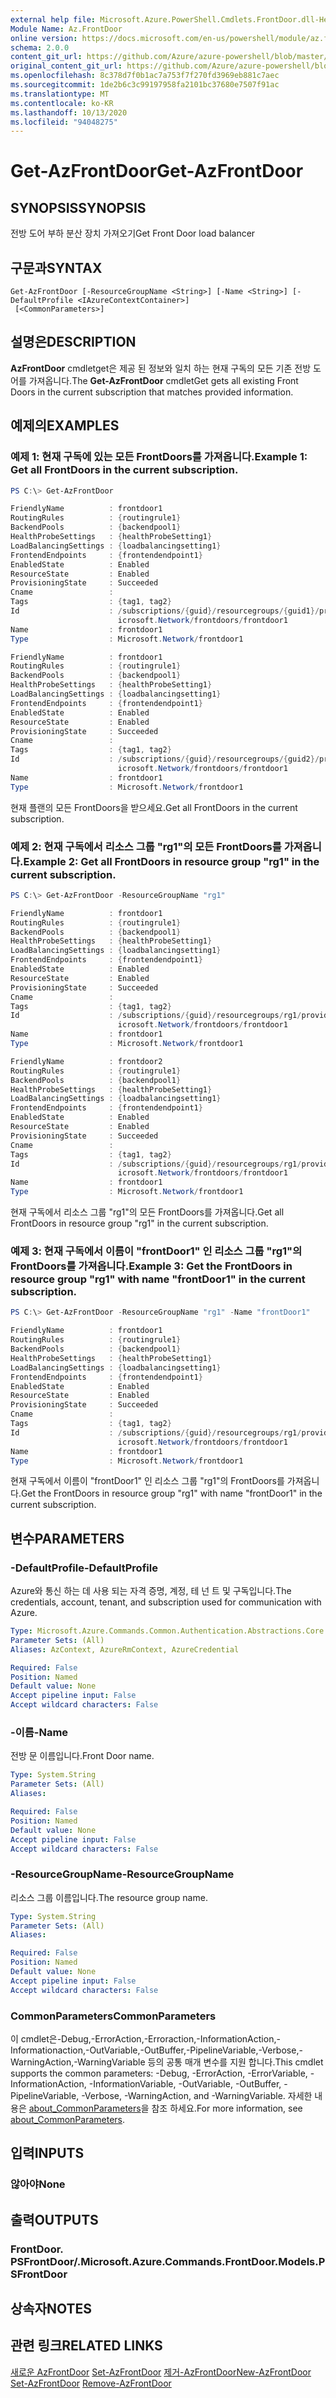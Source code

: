 ```yaml
---
external help file: Microsoft.Azure.PowerShell.Cmdlets.FrontDoor.dll-Help.xml
Module Name: Az.FrontDoor
online version: https://docs.microsoft.com/en-us/powershell/module/az.frontdoor/get-azfrontdoor
schema: 2.0.0
content_git_url: https://github.com/Azure/azure-powershell/blob/master/src/FrontDoor/FrontDoor/help/Get-AzFrontDoor.md
original_content_git_url: https://github.com/Azure/azure-powershell/blob/master/src/FrontDoor/FrontDoor/help/Get-AzFrontDoor.md
ms.openlocfilehash: 8c378d7f0b1ac7a753f7f270fd3969eb881c7aec
ms.sourcegitcommit: 1de2b6c3c99197958fa2101bc37680e7507f91ac
ms.translationtype: MT
ms.contentlocale: ko-KR
ms.lasthandoff: 10/13/2020
ms.locfileid: "94048275"
---
```

# <span data-ttu-id="c95fa-101">Get-AzFrontDoor</span><span class="sxs-lookup"><span data-stu-id="c95fa-101">Get-AzFrontDoor</span></span>

## <span data-ttu-id="c95fa-102">SYNOPSIS</span><span class="sxs-lookup"><span data-stu-id="c95fa-102">SYNOPSIS</span></span>
<span data-ttu-id="c95fa-103">전방 도어 부하 분산 장치 가져오기</span><span class="sxs-lookup"><span data-stu-id="c95fa-103">Get Front Door load balancer</span></span>

## <span data-ttu-id="c95fa-104">구문과</span><span class="sxs-lookup"><span data-stu-id="c95fa-104">SYNTAX</span></span>

```
Get-AzFrontDoor [-ResourceGroupName <String>] [-Name <String>] [-DefaultProfile <IAzureContextContainer>]
 [<CommonParameters>]
```

## <span data-ttu-id="c95fa-105">설명은</span><span class="sxs-lookup"><span data-stu-id="c95fa-105">DESCRIPTION</span></span>
<span data-ttu-id="c95fa-106">**AzFrontDoor** cmdletget은 제공 된 정보와 일치 하는 현재 구독의 모든 기존 전방 도어를 가져옵니다.</span><span class="sxs-lookup"><span data-stu-id="c95fa-106">The **Get-AzFrontDoor** cmdletGet gets all existing Front Doors in the current subscription that matches provided information.</span></span>

## <span data-ttu-id="c95fa-107">예제의</span><span class="sxs-lookup"><span data-stu-id="c95fa-107">EXAMPLES</span></span>

### <span data-ttu-id="c95fa-108">예제 1: 현재 구독에 있는 모든 FrontDoors를 가져옵니다.</span><span class="sxs-lookup"><span data-stu-id="c95fa-108">Example 1: Get all FrontDoors in the current subscription.</span></span>
```powershell
PS C:\> Get-AzFrontDoor

FriendlyName          : frontdoor1
RoutingRules          : {routingrule1}
BackendPools          : {backendpool1}
HealthProbeSettings   : {healthProbeSetting1}
LoadBalancingSettings : {loadbalancingsetting1}
FrontendEndpoints     : {frontendendpoint1}
EnabledState          : Enabled
ResourceState         : Enabled
ProvisioningState     : Succeeded
Cname                 :
Tags                  : {tag1, tag2}
Id                    : /subscriptions/{guid}/resourcegroups/{guid1}/providers/M
                        icrosoft.Network/frontdoors/frontdoor1
Name                  : frontdoor1
Type                  : Microsoft.Network/frontdoor1

FriendlyName          : frontdoor1
RoutingRules          : {routingrule1}
BackendPools          : {backendpool1}
HealthProbeSettings   : {healthProbeSetting1}
LoadBalancingSettings : {loadbalancingsetting1}
FrontendEndpoints     : {frontendendpoint1}
EnabledState          : Enabled
ResourceState         : Enabled
ProvisioningState     : Succeeded
Cname                 :
Tags                  : {tag1, tag2}
Id                    : /subscriptions/{guid}/resourcegroups/{guid2}/providers/M
                        icrosoft.Network/frontdoors/frontdoor1
Name                  : frontdoor1
Type                  : Microsoft.Network/frontdoor1
```

<span data-ttu-id="c95fa-109">현재 플랜의 모든 FrontDoors을 받으세요.</span><span class="sxs-lookup"><span data-stu-id="c95fa-109">Get all FrontDoors in the current subscription.</span></span>

### <span data-ttu-id="c95fa-110">예제 2: 현재 구독에서 리소스 그룹 "rg1"의 모든 FrontDoors를 가져옵니다.</span><span class="sxs-lookup"><span data-stu-id="c95fa-110">Example 2: Get all FrontDoors in resource group "rg1" in the current subscription.</span></span>
```powershell
PS C:\> Get-AzFrontDoor -ResourceGroupName "rg1"

FriendlyName          : frontdoor1
RoutingRules          : {routingrule1}
BackendPools          : {backendpool1}
HealthProbeSettings   : {healthProbeSetting1}
LoadBalancingSettings : {loadbalancingsetting1}
FrontendEndpoints     : {frontendendpoint1}
EnabledState          : Enabled
ResourceState         : Enabled
ProvisioningState     : Succeeded
Cname                 :
Tags                  : {tag1, tag2}
Id                    : /subscriptions/{guid}/resourcegroups/rg1/providers/M
                        icrosoft.Network/frontdoors/frontdoor1
Name                  : frontdoor1
Type                  : Microsoft.Network/frontdoor1

FriendlyName          : frontdoor2
RoutingRules          : {routingrule1}
BackendPools          : {backendpool1}
HealthProbeSettings   : {healthProbeSetting1}
LoadBalancingSettings : {loadbalancingsetting1}
FrontendEndpoints     : {frontendendpoint1}
EnabledState          : Enabled
ResourceState         : Enabled
ProvisioningState     : Succeeded
Cname                 :
Tags                  : {tag1, tag2}
Id                    : /subscriptions/{guid}/resourcegroups/rg1/providers/M
                        icrosoft.Network/frontdoors/frontdoor1
Name                  : frontdoor1
Type                  : Microsoft.Network/frontdoor1
```

<span data-ttu-id="c95fa-111">현재 구독에서 리소스 그룹 "rg1"의 모든 FrontDoors를 가져옵니다.</span><span class="sxs-lookup"><span data-stu-id="c95fa-111">Get all FrontDoors in resource group "rg1" in the current subscription.</span></span>

### <span data-ttu-id="c95fa-112">예제 3: 현재 구독에서 이름이 "frontDoor1" 인 리소스 그룹 "rg1"의 FrontDoors를 가져옵니다.</span><span class="sxs-lookup"><span data-stu-id="c95fa-112">Example 3: Get the FrontDoors in resource group "rg1" with name "frontDoor1" in the current subscription.</span></span>
```powershell
PS C:\> Get-AzFrontDoor -ResourceGroupName "rg1" -Name "frontDoor1"

FriendlyName          : frontdoor1
RoutingRules          : {routingrule1}
BackendPools          : {backendpool1}
HealthProbeSettings   : {healthProbeSetting1}
LoadBalancingSettings : {loadbalancingsetting1}
FrontendEndpoints     : {frontendendpoint1}
EnabledState          : Enabled
ResourceState         : Enabled
ProvisioningState     : Succeeded
Cname                 :
Tags                  : {tag1, tag2}
Id                    : /subscriptions/{guid}/resourcegroups/rg1/providers/M
                        icrosoft.Network/frontdoors/frontdoor1
Name                  : frontdoor1
Type                  : Microsoft.Network/frontdoor1
```

<span data-ttu-id="c95fa-113">현재 구독에서 이름이 "frontDoor1" 인 리소스 그룹 "rg1"의 FrontDoors를 가져옵니다.</span><span class="sxs-lookup"><span data-stu-id="c95fa-113">Get the FrontDoors in resource group "rg1" with name "frontDoor1" in the current subscription.</span></span>

## <span data-ttu-id="c95fa-114">변수</span><span class="sxs-lookup"><span data-stu-id="c95fa-114">PARAMETERS</span></span>

### <span data-ttu-id="c95fa-115">-DefaultProfile</span><span class="sxs-lookup"><span data-stu-id="c95fa-115">-DefaultProfile</span></span>
<span data-ttu-id="c95fa-116">Azure와 통신 하는 데 사용 되는 자격 증명, 계정, 테 넌 트 및 구독입니다.</span><span class="sxs-lookup"><span data-stu-id="c95fa-116">The credentials, account, tenant, and subscription used for communication with Azure.</span></span>

```yaml
Type: Microsoft.Azure.Commands.Common.Authentication.Abstractions.Core.IAzureContextContainer
Parameter Sets: (All)
Aliases: AzContext, AzureRmContext, AzureCredential

Required: False
Position: Named
Default value: None
Accept pipeline input: False
Accept wildcard characters: False
```

### <span data-ttu-id="c95fa-117">-이름</span><span class="sxs-lookup"><span data-stu-id="c95fa-117">-Name</span></span>
<span data-ttu-id="c95fa-118">전방 문 이름입니다.</span><span class="sxs-lookup"><span data-stu-id="c95fa-118">Front Door name.</span></span>

```yaml
Type: System.String
Parameter Sets: (All)
Aliases:

Required: False
Position: Named
Default value: None
Accept pipeline input: False
Accept wildcard characters: False
```

### <span data-ttu-id="c95fa-119">-ResourceGroupName</span><span class="sxs-lookup"><span data-stu-id="c95fa-119">-ResourceGroupName</span></span>
<span data-ttu-id="c95fa-120">리소스 그룹 이름입니다.</span><span class="sxs-lookup"><span data-stu-id="c95fa-120">The resource group name.</span></span>

```yaml
Type: System.String
Parameter Sets: (All)
Aliases:

Required: False
Position: Named
Default value: None
Accept pipeline input: False
Accept wildcard characters: False
```

### <span data-ttu-id="c95fa-121">CommonParameters</span><span class="sxs-lookup"><span data-stu-id="c95fa-121">CommonParameters</span></span>
<span data-ttu-id="c95fa-122">이 cmdlet은-Debug,-ErrorAction,-Erroraction,-InformationAction,-Informationaction,-OutVariable,-OutBuffer,-PipelineVariable,-Verbose,-WarningAction,-WarningVariable 등의 공통 매개 변수를 지원 합니다.</span><span class="sxs-lookup"><span data-stu-id="c95fa-122">This cmdlet supports the common parameters: -Debug, -ErrorAction, -ErrorVariable, -InformationAction, -InformationVariable, -OutVariable, -OutBuffer, -PipelineVariable, -Verbose, -WarningAction, and -WarningVariable.</span></span> <span data-ttu-id="c95fa-123">자세한 내용은 [about_CommonParameters](http://go.microsoft.com/fwlink/?LinkID=113216)을 참조 하세요.</span><span class="sxs-lookup"><span data-stu-id="c95fa-123">For more information, see [about_CommonParameters](http://go.microsoft.com/fwlink/?LinkID=113216).</span></span>

## <span data-ttu-id="c95fa-124">입력</span><span class="sxs-lookup"><span data-stu-id="c95fa-124">INPUTS</span></span>

### <span data-ttu-id="c95fa-125">않아야</span><span class="sxs-lookup"><span data-stu-id="c95fa-125">None</span></span>

## <span data-ttu-id="c95fa-126">출력</span><span class="sxs-lookup"><span data-stu-id="c95fa-126">OUTPUTS</span></span>

### <span data-ttu-id="c95fa-127">FrontDoor. PSFrontDoor/.</span><span class="sxs-lookup"><span data-stu-id="c95fa-127">Microsoft.Azure.Commands.FrontDoor.Models.PSFrontDoor</span></span>

## <span data-ttu-id="c95fa-128">상속자</span><span class="sxs-lookup"><span data-stu-id="c95fa-128">NOTES</span></span>

## <span data-ttu-id="c95fa-129">관련 링크</span><span class="sxs-lookup"><span data-stu-id="c95fa-129">RELATED LINKS</span></span>

<span data-ttu-id="c95fa-130">[새로운 AzFrontDoor](./New-AzFrontDoor.md) 
 [Set-AzFrontDoor](./Set-AzFrontDoor.md) 
 [제거-AzFrontDoor](./Remove-AzFrontDoor.md)</span><span class="sxs-lookup"><span data-stu-id="c95fa-130">[New-AzFrontDoor](./New-AzFrontDoor.md)
[Set-AzFrontDoor](./Set-AzFrontDoor.md)
[Remove-AzFrontDoor](./Remove-AzFrontDoor.md)</span></span>
